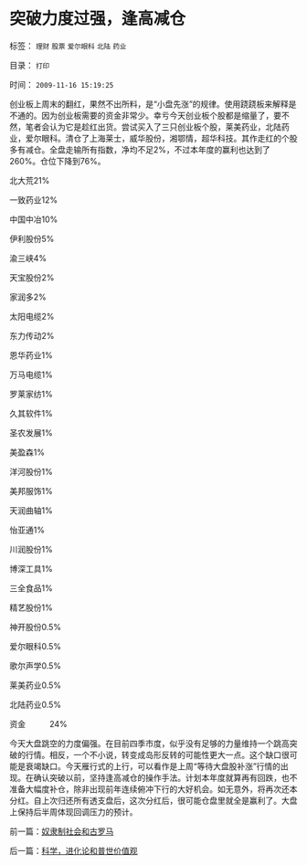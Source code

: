 # 突破力度过强，逢高减仓

标签： `理财` `股票` `爱尔眼科` `北陆` `药业` 

目录： `打印`

时间： `2009-11-16 15:19:25`

创业板上周末的翻红，果然不出所料，是“小盘先涨”的规律。使用跷跷板来解释是不通的。因为创业板需要的资金非常少。幸亏今天创业板个股都是缩量了，要不然，笔者会认为它是趁红出货。尝试买入了三只创业板个股，莱美药业，北陆药业，爱尔眼科。清仓了上海莱士，威华股份，湘鄂情，超华科技。其作走红的个股多有减仓。全盘走输所有指数，净均不足2%，不过本年度的赢利也达到了260%。仓位下降到76%。

北大荒21%

一致药业12%

中国中冶10%

伊利股份5%

渝三峡4%

天宝股份2%

家润多2%

太阳电缆2%

东力传动2%

恩华药业1%

万马电缆1%

罗莱家纺1%

久其软件1%

圣农发展1%

美盈森1%

洋河股份1%

美邦服饰1%

天润曲轴1%

怡亚通1%

川润股份1%

博深工具1%

三全食品1%

精艺股份1%

神开股份0.5%

爱尔眼科0.5%

歌尔声学0.5%

莱美药业0.5%

北陆药业0.5%

资金　　　24%

今天大盘跳空的力度偏强。在目前四季市度，似乎没有足够的力量维持一个跳高突破的行情。相反，一个不小说，转变成岛形反转的可能性更大一点。这个缺口很可能是衰竭缺口。今天雁行式的上行，可以看作是上周“等待大盘股补涨”行情的出现。在确认突破以前，坚持逢高减仓的操作手法。计划本年度就算再有回跌，也不准备大幅度补仓，除非出现前年连续俯冲下行的大好机会。如无意外，将再次还本分红。自上次归还所有透支盘后，这次分红后，很可能仓盘里就全是赢利了。大盘上保持后半周体现回调压力的预计。



前一篇：[奴隶制社会和古罗马](../../../2009/11/16/奴隶制社会和古罗马.md)

后一篇：[科学，进化论和普世价值观](../../../2009/11/16/科学，进化论和普世价值观.md)